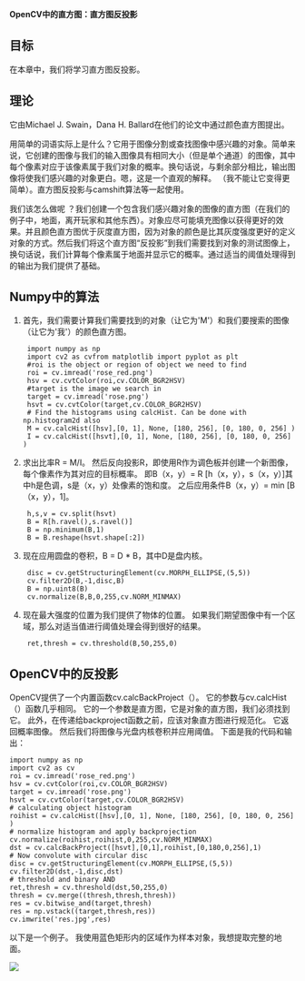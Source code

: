 **OpenCV中的直方图：直方图反投影**

## 目标 ##

在本章中，我们将学习直方图反投影。

## 理论 ##

它由Michael J. Swain，Dana H. Ballard在他们的论文中通过颜色直方图提出。

用简单的词语实际上是什么？它用于图像分割或查找图像中感兴趣的对象。简单来说，它创建的图像与我们的输入图像具有相同大小（但是单个通道）的图像，其中每个像素对应于该像素属于我们对象的概率。换句话说，与剩余部分相比，输出图像将使我们感兴趣的对象更白。嗯，这是一个直观的解释。 （我不能让它变得更简单）。直方图反投影与camshift算法等一起使用。

我们该怎么做呢 ？我们创建一个包含我们感兴趣对象的图像的直方图（在我们的例子中，地面，离开玩家和其他东西）。对象应尽可能填充图像以获得更好的效果。并且颜色直方图优于灰度直方图，因为对象的颜色是比其灰度强度更好的定义对象的方式。然后我们将这个直方图“反投影”到我们需要找到对象的测试图像上，换句话说，我们计算每个像素属于地面并显示它的概率。通过适当的阈值处理得到的输出为我们提供了基础。

## Numpy中的算法 ##

1. 首先，我们需要计算我们需要找到的对象（让它为'M'）和我们要搜索的图像（让它为'我'）的颜色直方图。

		import numpy as np
		import cv2 as cvfrom matplotlib import pyplot as plt
		#roi is the object or region of object we need to find
		roi = cv.imread('rose_red.png')
		hsv = cv.cvtColor(roi,cv.COLOR_BGR2HSV)
		#target is the image we search in
		target = cv.imread('rose.png')
		hsvt = cv.cvtColor(target,cv.COLOR_BGR2HSV)
		# Find the histograms using calcHist. Can be done with np.histogram2d also
		M = cv.calcHist([hsv],[0, 1], None, [180, 256], [0, 180, 0, 256] )
		I = cv.calcHist([hsvt],[0, 1], None, [180, 256], [0, 180, 0, 256] )

1. 求出比率R = M/I。 然后反向投影R，即使用R作为调色板并创建一个新图像，每个像素作为其对应的目标概率。 即B（x，y）= R [h（x，y），s（x，y）]其中h是色调，s是（x，y）处像素的饱和度。 之后应用条件B（x，y）= min [B（x，y），1]。

		h,s,v = cv.split(hsvt)
		B = R[h.ravel(),s.ravel()]
		B = np.minimum(B,1)
		B = B.reshape(hsvt.shape[:2])

1. 现在应用圆盘的卷积，B = D * B，其中D是盘内核。

		disc = cv.getStructuringElement(cv.MORPH_ELLIPSE,(5,5))
		cv.filter2D(B,-1,disc,B)
		B = np.uint8(B)
		cv.normalize(B,B,0,255,cv.NORM_MINMAX)

1. 现在最大强度的位置为我们提供了物体的位置。 如果我们期望图像中有一个区域，那么对适当值进行阈值处理会得到很好的结果。

		ret,thresh = cv.threshold(B,50,255,0)

## OpenCV中的反投影 ##

OpenCV提供了一个内置函数cv.calcBackProject（）。 它的参数与cv.calcHist（）函数几乎相同。 它的一个参数是直方图，它是对象的直方图，我们必须找到它。 此外，在传递给backproject函数之前，应该对象直方图进行规范化。 它返回概率图像。 然后我们将图像与光盘内核卷积并应用阈值。 下面是我的代码和输出：

	import numpy as np
	import cv2 as cv
	roi = cv.imread('rose_red.png')
	hsv = cv.cvtColor(roi,cv.COLOR_BGR2HSV)
	target = cv.imread('rose.png')
	hsvt = cv.cvtColor(target,cv.COLOR_BGR2HSV)
	# calculating object histogram
	roihist = cv.calcHist([hsv],[0, 1], None, [180, 256], [0, 180, 0, 256] )
	# normalize histogram and apply backprojection
	cv.normalize(roihist,roihist,0,255,cv.NORM_MINMAX)
	dst = cv.calcBackProject([hsvt],[0,1],roihist,[0,180,0,256],1)
	# Now convolute with circular disc
	disc = cv.getStructuringElement(cv.MORPH_ELLIPSE,(5,5))
	cv.filter2D(dst,-1,disc,dst)
	# threshold and binary AND
	ret,thresh = cv.threshold(dst,50,255,0)
	thresh = cv.merge((thresh,thresh,thresh))
	res = cv.bitwise_and(target,thresh)
	res = np.vstack((target,thresh,res))
	cv.imwrite('res.jpg',res)

以下是一个例子。 我使用蓝色矩形内的区域作为样本对象，我想提取完整的地面。

![](https://docs.opencv.org/4.1.1/backproject_opencv.jpg)
